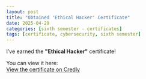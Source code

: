 ```yaml
---
layout: post
title: "Obtained 'Ethical Hacker' Certificate"
date: 2025-04-29
categories: [sixth semester - certificates]
tags: [certificate, cybersecurity, sixth semester]
---
```


I’ve earned the **"Ethical Hacker"** certificate!

You can view it here:  
[View the certificate on Credly](https://www.credly.com/badges/1bb553d9-f79d-4aed-9e50-e4d4933db771)


